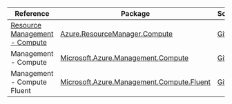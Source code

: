 | Reference | Package | Source |
|---|---|---|
|[Resource Management - Compute](resourcemanager.compute-readme.md)|[Azure.ResourceManager.Compute](https://www.nuget.org/packages/Azure.ResourceManager.Compute)|[GitHub](https://github.com/Azure/azure-sdk-for-net/blob/main/sdk/compute/Azure.ResourceManager.Compute)|
|Management - Compute|[Microsoft.Azure.Management.Compute](https://www.nuget.org/packages/Microsoft.Azure.Management.Compute)|[GitHub](https://github.com/Azure/azure-sdk-for-net)|
|Management - Compute Fluent|[Microsoft.Azure.Management.Compute.Fluent](https://www.nuget.org/packages/Microsoft.Azure.Management.Compute.Fluent)|[GitHub](https://github.com/Azure/azure-sdk-for-net)|
